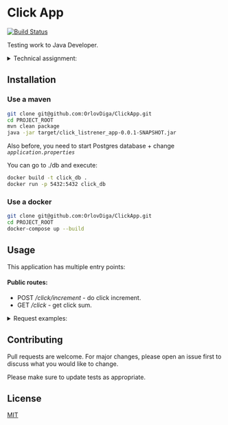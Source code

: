 # Click App
[![Build Status](https://travis-ci.com/OrlovDiga/ClickApp.svg?branch=master)](https://travis-ci.com/OrlovDiga/ClickApp)

Testing work to Java Developer.

<details><summary>Technical assignment:</summary>
"Напишите приложение "Счетчик кликов" 
Это должно быть веб приложение которое написано на java, maven, postgresql, html, javascript, css.
Веб интерфейс должен представлять собой кнопку и цифру, клик по кнопке должен увеличивать цифру.
После перезапуска приложения цифра не должна сбрасываться.
Код приложения должен быть покрыт unit тестами.

Нужно иметь ввиду что у приложения может быть множество пользователей и счетчик должен работать корректно и не пропускать клики.

</details>

## Installation

### Use a maven

```bash
git clone git@github.com:OrlovDiga/ClickApp.git
cd PROJECT_ROOT
mvn clean package
java -jar target/click_listrener_app-0.0.1-SNAPSHOT.jar
```

Also before, you need to start Postgres database + change *```application.properties```*

You can go to ./db and execute:
```bash
docker build -t click_db .
docker run -p 5432:5432 click_db
```

### Use a docker
```bash
git clone git@github.com:OrlovDiga/ClickApp.git
cd PROJECT_ROOT
docker-compose up --build 
```

## Usage

This application has multiple entry points:

#### Public routes:

* POST */click/increment* - do click increment.
* GET */click* - get click sum.

<details><summary>Request examples:</summary>

#### */click/increment*
`POST`
```
  response
1
 ```


#### */click
`GET`
 ```
   response
1
  ```
</details>

## Contributing
Pull requests are welcome. For major changes, please open an issue first to discuss what you would like to change.

Please make sure to update tests as appropriate.

## License
[MIT](https://github.com/OrlovDiga/ClickApp/blob/master/LICENSE)
